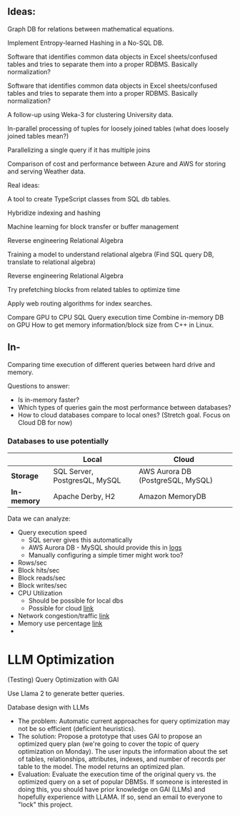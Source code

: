 ## Ideas:

Graph DB for relations between mathematical equations.

Implement Entropy-learned Hashing in a No-SQL DB.

Software that identifies common data objects in Excel sheets/confused tables and tries to separate them into a proper RDBMS. Basically normalization?

Software that identifies common data objects in Excel sheets/confused tables and tries to separate them into a proper RDBMS. Basically normalization?

A follow-up using Weka-3 for clustering University data.

In-parallel processing of tuples for loosely joined tables (what does loosely joined tables mean?)

Parallelizing a single query if it has multiple joins

Comparison of cost and performance between Azure and AWS for storing and serving Weather data.



Real ideas:

A tool to create TypeScript classes from SQL db tables.

Hybridize indexing and hashing


Machine learning for block transfer or buffer management

Reverse engineering Relational Algebra

Training a model to understand relational algebra (Find SQL query DB, translate to relational algebra)

Reverse engineering Relational Algebra

Try prefetching blocks from related tables to optimize time


Apply web routing algorithms for index searches.​

Compare GPU to CPU SQL Query execution time
Combine in-memory DB on GPU
How to get memory information/block size from C++ in Linux.

## In-
Comparing time execution of different queries between hard drive and memory.

Questions to answer:
* Is in-memory faster?
* Which types of queries gain the most performance between databases?
* How to cloud databases compare to local ones? (Stretch goal. Focus on Cloud DB for now)
### Databases to use potentially
||Local|Cloud|
|-|-|-|
|**Storage**|SQL Server, PostgresQL, MySQL|AWS Aurora DB (PostgreSQL, MySQL)|
|**In-memory**|Apache Derby, H2|Amazon MemoryDB|

Data we can analyze:
* Query execution speed
  * SQL server gives this automatically
  * AWS Aurora DB - MySQL should provide this in [logs](https://dev.mysql.com/doc/refman/8.0/en/query-log.html)
  * Manually configuring a simple timer might work too?
* Rows/sec
* Block hits/sec
* Block reads/sec
* Block writes/sec
* CPU Utilization
  * Should be possible for local dbs
  * Possible for cloud [link](https://dev.mysql.com/doc/refman/8.0/en/query-log.html)
* Network congestion/traffic [link](https://dev.mysql.com/doc/refman/8.0/en/query-log.html)
* Memory use percentage [link](https://docs.aws.amazon.com/memorydb/latest/devguide/metrics.memorydb.html)
* 


# LLM Optimization
(Testing) Query Optimization with GAI

Use Llama 2 to generate better queries.

Database design with LLMs
  

- The problem: Automatic current approaches for query optimization may not be so efficient (deficient heuristics).
- The solution: Propose a prototype that uses GAI to propose an optimized query plan (we're going to cover the topic of query optimization on Monday). The user inputs the information about the set of tables, relationships, attributes, indexes, and number of records per table to the model. The model returns an optimized plan. 
- Evaluation: Evaluate the execution time of the original query vs. the optimized query on a set of popular DBMSs. 
If someone is interested in doing this, you should have prior knowledge on GAI (LLMs) and hopefully experience with LLAMA. If so, send an email to everyone to "lock" this project.